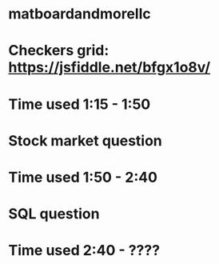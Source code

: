 # matboardandmorellc

# Checkers grid: https://jsfiddle.net/bfgx1o8v/
# Time used 1:15 - 1:50

# Stock market question
# Time used 1:50 - 2:40

# SQL question
# Time used 2:40 - ????